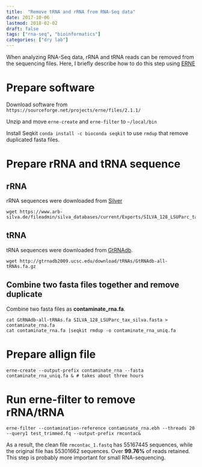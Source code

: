 ```yaml
---
title:  "Remove tRNA and rRNA from RNA-Seq data"
date: 2017-10-06
lastmod: 2018-02-02
draft: false
tags: ["rna-seq", "bioinformatics"]
categories: ["dry lab"]
---
```


When analyzing RNA-Seq data, rRNA and tRNA reads can be removed from the sequencing files. Here, I briefly describe how to do this step using [ERNE](http://erne.sourceforge.net/index.php)

# Prepare software

Download software from `https://sourceforge.net/projects/erne/files/2.1.1/`

Unzip and move `erne-create` and `erne-filter` to `~/local/bin`

Install Seqkit `conda install -c bioconda seqkit` to use `rmdup` that remove duplicated fasta files.


# Prepare rRNA and tRNA sequence

## rRNA

rRNA sequences were downloaded from [Silver](https://www.arb-silva.de/)


```
wget https://www.arb-silva.de/fileadmin/silva_databases/current/Exports/SILVA_128_LSUParc_tax_silva.fasta.gz
```

## tRNA

tRNA sequences were downloaded from [GtRNAdb](http://gtrnadb2009.ucsc.edu/download.html).

```
wget http://gtrnadb2009.ucsc.edu/download/tRNAs/GtRNAdb-all-tRNAs.fa.gz
```

## Combine two fasta files together and remove duplicate

Combine two fasta files as **contaminate_rna.fa**.

```
cat GtRNAdb-all-tRNAs.fa SILVA_128_LSUParc_tax_silva.fasta > contaminate_rna.fa
cat contaminate_rna.fa |seqkit rmdup -o contaminate_rna_uniq.fa
```

# Prepare allign file

```
erne-create --output-prefix contaminate_rna --fasta contaminate_rna_uniq.fa & # takes about three hours
```

# Run erne-filter to remove rRNA/tRNA

```
erne-filter --contamination-reference contaminate_rna.ebh --threads 20 --query1 test_trimmed.fq --output-prefix rmcontac&
```

As a result, the clean file `rmcontac_1.fastq` has 55167445 sequences, while the original file has 55301662 sequences. Over **99.76%** of reads retained. This step is probably more important for small RNA-sequencing.
